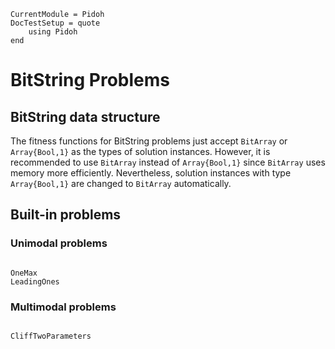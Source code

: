 ```@meta
CurrentModule = Pidoh
DocTestSetup = quote
    using Pidoh
end
```
# BitString Problems

## BitString data structure
The fitness functions for BitString problems just accept `BitArray` or `Array{Bool,1}` as the types of solution instances. However, it is recommended to use `BitArray` instead of `Array{Bool,1}` since `BitArray` uses memory more efficiently. Nevertheless, solution instances with type `Array{Bool,1}` are changed to `BitArray` automatically.

## Built-in problems
### Unimodal problems
```@docs

OneMax
LeadingOnes
```

### Multimodal problems
```@docs

CliffTwoParameters
```
